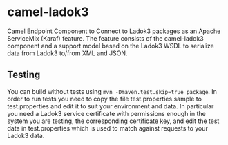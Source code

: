 # camel-ladok3

Camel Endpoint Component to Connect to Ladok3 packages as an Apache ServiceMix (Karaf)
feature. The feature consists of the camel-ladok3 component and a support model based
on the Ladok3 WSDL to serialize data from Ladok3 to/from XML and JSON.

## Testing

You can build without tests using `mvn -Dmaven.test.skip=true package`. In order to run
tests you need to copy the file test.properties.sample to test.properties and edit it
to suit your environment and data. In particular you need a Ladok3 service certificate
with permissions enough in the system you are testing, the corresponding certificate key,
and edit the test data in test.properties which is used to match against requests to
your Ladok3 data.
